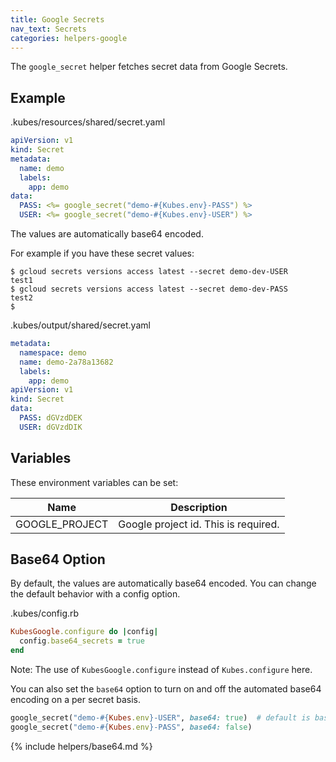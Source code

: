 ```yaml
---
title: Google Secrets
nav_text: Secrets
categories: helpers-google
---
```


The `google_secret` helper fetches secret data from Google Secrets.

## Example

.kubes/resources/shared/secret.yaml

```yaml
apiVersion: v1
kind: Secret
metadata:
  name: demo
  labels:
    app: demo
data:
  PASS: <%= google_secret("demo-#{Kubes.env}-PASS") %>
  USER: <%= google_secret("demo-#{Kubes.env}-USER") %>
```

The values are automatically base64 encoded.

For example if you have these secret values:

    $ gcloud secrets versions access latest --secret demo-dev-USER
    test1
    $ gcloud secrets versions access latest --secret demo-dev-PASS
    test2
    $

.kubes/output/shared/secret.yaml

```yaml
metadata:
  namespace: demo
  name: demo-2a78a13682
  labels:
    app: demo
apiVersion: v1
kind: Secret
data:
  PASS: dGVzdDEK
  USER: dGVzdDIK
```

## Variables

These environment variables can be set:

Name | Description
---|---
GOOGLE_PROJECT | Google project id. This is required.

## Base64 Option

By default, the values are automatically base64 encoded. You can change the default behavior with a config option.

.kubes/config.rb

```ruby
KubesGoogle.configure do |config|
  config.base64_secrets = true
end
```

Note: The use of `KubesGoogle.configure` instead of `Kubes.configure` here.

You can also set the `base64` option to turn on and off the automated base64 encoding on a per secret basis.

```ruby
google_secret("demo-#{Kubes.env}-USER", base64: true)  # default is base64=true
google_secret("demo-#{Kubes.env}-PASS", base64: false)
```

{% include helpers/base64.md %}
